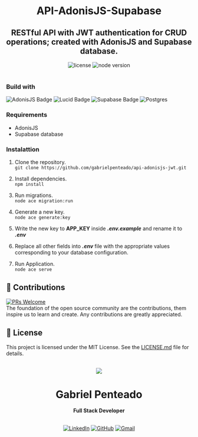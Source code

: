 <h1 align="center">
  <strong>API-AdonisJS-Supabase</strong>
</h1>

<h2 align="center">
   RESTful API with JWT authentication for CRUD operations; created with AdonisJS and Supabase database.
</h2>

<div align="center">
  <img src="https://img.shields.io/github/license/gabrielpenteado/api-java-springboot-docker?style=flat-square&color=informational" alt="license"/>

  <img src="https://img.shields.io/static/v1?label=node&message=v21.7.2&color=informational&style=flat-square" alt="node version">
</div>

<br>

### Build with

![AdonisJS Badge](https://img.shields.io/badge/AdonisJS-5A45FF?logo=adonisjs&logoColor=fff&style=for-the-badge)
![Lucid Badge](https://img.shields.io/badge/Lucid-282C33?logo=lucid&logoColor=fff&style=for-the-badge)
![Supabase Badge](https://img.shields.io/badge/Supabase-3FCF8E?logo=supabase&logoColor=fff&style=for-the-badge)
![Postgres](https://img.shields.io/badge/postgres-%23316192.svg?style=for-the-badge&logo=postgresql&logoColor=white)

### Requirements

- AdonisJS
- Supabase database

### Instalattion

1. Clone the repository.<br>
   `git clone https://github.com/gabrielpenteado/api-adonisjs-jwt.git`

2. Install dependencies.<br>
   `npm install`

3. Run migrations.<br>
   `node ace migration:run`

4. Generate a new key.<br>
   `node ace generate:key`

5. Write the new key to **APP_KEY** inside **_.env.example_** and rename it to **_.env_**<br>

6. Replace all other fields into **_.env_** file with the appropriate values corresponding to your database configuration.<br>

7. Run Application.<br>
   `node ace serve`
   <br>

## 🤝 Contributions

[![PRs Welcome](https://img.shields.io/badge/PRs-welcome-brightgreen.svg?style=flat-square)](http://makeapullrequest.com)<br>
The foundation of the open source community are the contributions, them inspire us to learn and create. Any contributions are greatly appreciated.

## 📄 License

This project is licensed under the MIT License. See the [LICENSE.md](https://github.com/gabrielpenteado/api-adonisjs-jwt/blob/main/LICENSE.md) file for details.
<br>
<br>

<div align="center">
  <img src="https://images.weserv.nl/?url=avatars.githubusercontent.com/u/63300269?v=4&h=100&w=100&fit=cover&mask=circle&maxage=7d" />
  <h1>Gabriel Penteado</h1>
  <strong>Full Stack Developer</strong>
  <br/>
  <br/>

[![LinkedIn](https://img.shields.io/badge/LinkedIn-0077B5?style=for-the-badge&logo=linkedin&logoColor=white)](https://www.linkedin.com/in/gabriel-penteado)
[![GitHub](https://img.shields.io/badge/GitHub-100000?style=for-the-badge&logo=github&logoColor=white)](https://github.com/gabrielpenteado)
[![Gmail](https://img.shields.io/badge/gabripenteado@gmail.com-D14836?style=for-the-badge&logo=gmail&logoColor=white)](mailto:gabripenteado@gmail.com)
<br />
<br />

</div
